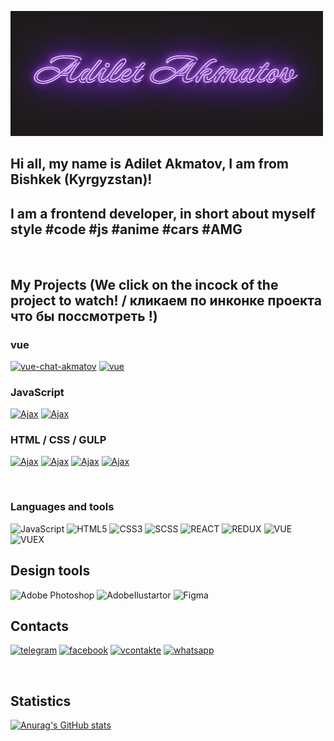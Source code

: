 [![Header](https://github.com/AdiletAkamtov/AdiletAkamtov/blob/main/assets/AdiletAkmatov.gif)](https://t.me/kagehage)

## Hi all, my name is Adilet Akmatov, I am from Bishkek (Kyrgyzstan)!
## I am a frontend developer, in short about myself style #code #js #anime #cars #AMG

<br>

## My Projects (We click on the incock of the project to watch! / кликаем по инконке проекта что бы поссмотреть !)

### vue

[![vue-chat-akmatov](https://img.shields.io/badge/-VueChatAkmatov-00A98F?style=for-the-badge&logo=v)](https://vue-chat-akmatov.web.app/)
[![vue](https://img.shields.io/badge/-AkmatovBlog-00A98F?style=for-the-badge&logo=v)](https://vue-chat-akmatov.web.app/)
### JavaScript

[![Ajax](https://img.shields.io/badge/-Ajax%7eadd%7euser-0B2343?style=for-the-badge&logo=JavaScript)](https://adiletakamtov.github.io/Less-POST-add-user/)
[![Ajax](https://img.shields.io/badge/-Ajax%7euser%7einfo-0B2343?style=for-the-badge&logo=JavaScript)](https://adiletakamtov.github.io/AJAX-User-List/)


### HTML / CSS / GULP

[![Ajax](https://img.shields.io/badge/-СТРОЙКОНТРОЛЬ-7F2B7B?style=for-the-badge&logo=HTML5)](https://adiletakamtov.github.io/qCodeHomeWorkAdiletAkmatov/)
[![Ajax](https://img.shields.io/badge/-Айболит-7F2B7B?style=for-the-badge&logo=pug)](https://adiletakamtov.github.io/AnimalSite/)
[![Ajax](https://img.shields.io/badge/-COLLUSION-7F2B7B?style=for-the-badge&logo=sass)](https://adiletakamtov.github.io/COLLUSION/)
[![Ajax](https://img.shields.io/badge/-Crypter-7F2B7B?style=for-the-badge&logo=GULP)](https://adiletakamtov.github.io/crypterFull/)

<br>

### Languages and tools

![JavaScript](https://img.shields.io/badge/-Javascript-1D1A1C?style=for-the-badge&logo=JavaScript)
![HTML5](https://img.shields.io/badge/-HTML-1D1A1C?style=for-the-badge&logo=HTML5)
![CSS3](https://img.shields.io/badge/-CSS3-1D1A1C?style=for-the-badge&logo=css3)
![SCSS](https://img.shields.io/badge/-SCSS-1D1A1C?style=for-the-badge&logo=sass)
![REACT](https://img.shields.io/badge/-REACT-1D1A1C?style=for-the-badge&logo=react)
![REDUX](https://img.shields.io/badge/-REDUX-1D1A1C?style=for-the-badge&logo=redux)
![VUE](https://img.shields.io/badge/-VUE-1D1A1C?style=for-the-badge&logo=V)
![VUEX](https://img.shields.io/badge/-VUEX-1D1A1C?style=for-the-badge&logo=)

## Design tools
![Adobe Photoshop](https://img.shields.io/badge/-AdobePhotoshop-A100FF?style=for-the-badge&logo=AdobePhotoshop)
![AdobeIlustartor](https://img.shields.io/badge/-AdobeIlustartor-A100FF?style=for-the-badge&logo=Adobe)
![Figma](https://img.shields.io/badge/-Figma-A100FF?style=for-the-badge&logo=Figma)


## Contacts

[![telegram](https://img.shields.io/badge/-telegram-6236FF?style=for-the-badge&logo=telegram)](https://t.me/kagehage)
[![facebook](https://img.shields.io/badge/-facebook-6236FF?style=for-the-badge&logo=facebook)](https://www.facebook.com/adielt.akmatov.7/)
[![vcontakte](https://img.shields.io/badge/-vk-6236FF?style=for-the-badge&logo=vk)](https://vk.com/id713656458)
[![whatsapp](https://img.shields.io/badge/-whatsapp-6236FF?style=for-the-badge&logo=whatsapp)](https://api.whatsapp.com/send/?phone=996222222327)


<br>

## Statistics

[![Anurag's GitHub stats](https://github-readme-stats.vercel.app/api?username=adiletakamtov&show_icons=true&theme=merko)](https://github.com/anuraghazra/github-readme-stats)



